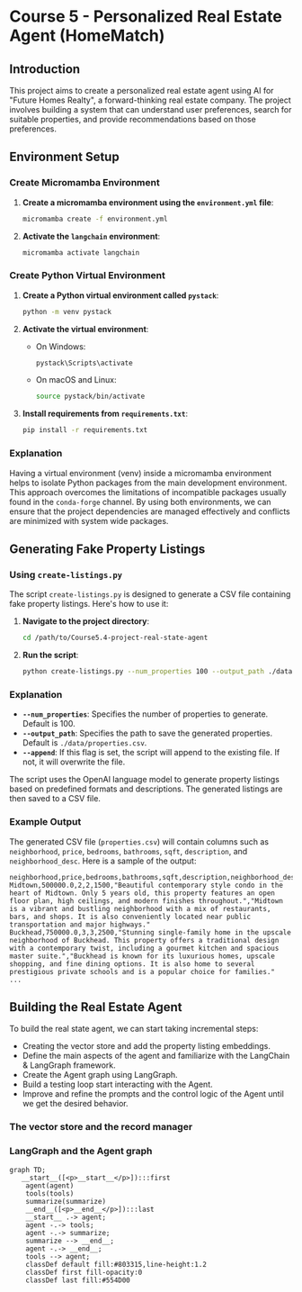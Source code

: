 # Course 5 - Personalized Real Estate Agent (HomeMatch)

## Introduction

This project aims to create a personalized real estate agent using AI for "Future Homes Realty", a forward-thinking real estate company. The project involves building a system that can understand user preferences, search for suitable properties, and provide recommendations based on those preferences.

## Environment Setup

### Create Micromamba Environment

1. **Create a micromamba environment using the `environment.yml` file**:
   ```sh
   micromamba create -f environment.yml
   ```

2. **Activate the `langchain` environment**:
   ```sh
   micromamba activate langchain
   ```

### Create Python Virtual Environment

1. **Create a Python virtual environment called `pystack`**:
   ```sh
   python -m venv pystack
   ```

2. **Activate the virtual environment**:
   - On Windows:
     ```sh
     pystack\Scripts\activate
     ```
   - On macOS and Linux:
     ```sh
     source pystack/bin/activate
     ```

3. **Install requirements from `requirements.txt`**:
   ```sh
   pip install -r requirements.txt
   ```

### Explanation

Having a virtual environment (venv) inside a micromamba environment helps to isolate Python packages from the main development environment. This approach overcomes the limitations of incompatible packages usually found in the `conda-forge` channel. By using both environments, we can ensure that the project dependencies are managed effectively and conflicts are minimized with system wide packages.

## Generating Fake Property Listings

### Using `create-listings.py`

The script `create-listings.py` is designed to generate a CSV file containing fake property listings. Here's how to use it:

1. **Navigate to the project directory**:
   ```sh
   cd /path/to/Course5.4-project-real-state-agent
   ```

2. **Run the script**:
   ```sh
   python create-listings.py --num_properties 100 --output_path ./data/properties.csv --append
   ```

### Explanation

- **`--num_properties`**: Specifies the number of properties to generate. Default is 100.
- **`--output_path`**: Specifies the path to save the generated properties. Default is `./data/properties.csv`.
- **`--append`**: If this flag is set, the script will append to the existing file. If not, it will overwrite the file.

The script uses the OpenAI language model to generate property listings based on predefined formats and descriptions. The generated listings are then saved to a CSV file.

### Example Output

The generated CSV file (`properties.csv`) will contain columns such as `neighborhood`, `price`, `bedrooms`, `bathrooms`, `sqft`, `description`, and `neighborhood_desc`. Here is a sample of the output:

```csv
neighborhood,price,bedrooms,bathrooms,sqft,description,neighborhood_desc
Midtown,500000.0,2,2,1500,"Beautiful contemporary style condo in the heart of Midtown. Only 5 years old, this property features an open floor plan, high ceilings, and modern finishes throughout.","Midtown is a vibrant and bustling neighborhood with a mix of restaurants, bars, and shops. It is also conveniently located near public transportation and major highways."
Buckhead,750000.0,3,3,2500,"Stunning single-family home in the upscale neighborhood of Buckhead. This property offers a traditional design with a contemporary twist, including a gourmet kitchen and spacious master suite.","Buckhead is known for its luxurious homes, upscale shopping, and fine dining options. It is also home to several prestigious private schools and is a popular choice for families."
...
```

## Building the Real Estate Agent

To build the real state agent, we can start taking incremental steps:

- Creating the vector store and add the property listing embeddings.
- Define the main aspects of the agent and familiarize with the LangChain & LangGraph framework.
- Create the Agent graph using LangGraph.
- Build a testing loop start interacting with the Agent.
- Improve and refine the prompts and the control logic of the Agent until we get the desired behavior.

### The vector store and the record manager



### LangGraph and the Agent graph

```mermaid
graph TD;
   __start__([<p>__start__</p>]):::first
    agent(agent)
    tools(tools)
    summarize(summarize)
    __end__([<p>__end__</p>]):::last
    __start__ .-> agent;
    agent -.-> tools;
    agent -.-> summarize;
    summarize --> __end__;
    agent -.-> __end__;
    tools --> agent;
    classDef default fill:#803315,line-height:1.2
    classDef first fill-opacity:0
    classDef last fill:#554D00
```